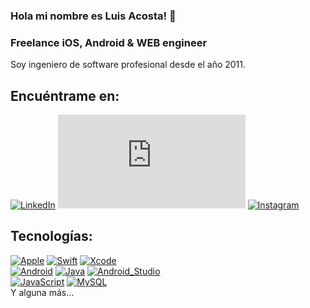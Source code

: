 ### Hola mi nombre es Luis Acosta! 👋
### Freelance  iOS, Android & WEB engineer

Soy ingeniero de software profesional desde el año 2011.

## Encuéntrame en:
[![LinkedIn](https://img.shields.io/badge/LinkedIn-luisantonioacosta?style=for-the-badge&logo=linkedin&logoColor=white&labelColor=101010)](https://www.linkedin.com/in/luisantonioacosta)
[![Facebook](https://img.shields.io/badge/Facebook-@somoscrear.tk?style=for-the-badge&logo=facebook&logoColor=white&labelColor=101010)](https://www.facebook.com/somoscrear.tk)
[![Instagram](https://img.shields.io/badge/Instagram-@somoscrear?style=for-the-badge&logo=instagram&logoColor=white&labelColor=101010)](https://instagram.com/somoscrear)

## Tecnologías:
[![Apple](https://img.shields.io/badge/iOS-999999?style=for-the-badge&logo=apple&logoColor=white&labelColor=101010)]()
[![Swift](https://img.shields.io/badge/Swift-FA7343?style=for-the-badge&logo=swift&logoColor=white&labelColor=101010)]()
[![Xcode](https://img.shields.io/badge/Xcode-1575F9?style=for-the-badge&logo=xcode&logoColor=white&labelColor=101010)]()
</br>
[![Android](https://img.shields.io/badge/Android-3DDC84?style=for-the-badge&logo=android&logoColor=white&labelColor=101010)]()
[![Java](https://img.shields.io/badge/Java-007396?style=for-the-badge&logo=java&logoColor=white&labelColor=101010)]()
[![Android_Studio](https://img.shields.io/badge/Android_Studio-3DDC84?style=for-the-badge&logo=android-studio&logoColor=white&labelColor=101010)]()
</br>
[![JavaScript](https://img.shields.io/badge/JavaScript-F7DF1E?style=for-the-badge&logo=javascript&logoColor=white&labelColor=101010)]()
[![MySQL](https://img.shields.io/badge/MySQL-4479A1?style=for-the-badge&logo=mysql&logoColor=white&labelColor=101010)]()
</br>
Y alguna más...

<!--
**luisantonioacostas/luisantonioacostas** is a ✨ _special_ ✨ repository because its `README.md` (this file) appears on your GitHub profile.

Here are some ideas to get you started:

- 🔭 I’m currently working on ...
- 🌱 I’m currently learning ...
- 👯 I’m looking to collaborate on ...
- 🤔 I’m looking for help with ...
- 💬 Ask me about ...
- 📫 How to reach me: ...
- 😄 Pronouns: ...
- ⚡ Fun fact: ...
-->

